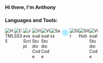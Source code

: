 
### Hi there, I'm Anthony




### Languages and Tools:

<img align="left" alt="HTML5" width="30px" src="https://www.svgrepo.com/show/120930/html.svg" />
<img align="left" alt="CSS3" width="30px" src="https://www.svgrepo.com/show/134149/css.svg" />
<img align="left" alt="JavaScript" width="30px" src="https://www.svgrepo.com/show/29753/javascript.svg" />
<img align="left" alt="Visual Studio Code" width="30px" src="https://www.svgrepo.com/show/294213/asp.svg" />
<img align="left" alt="Visual Studio Code" width="30px" src="https://www.svgrepo.com/show/226058/php.svg" />
<img align="left" alt="Sass" width="35px" src="https://www.svgrepo.com/show/331761/sql-database-sql-azure" />
<img align="left" alt="React" width="30px" src="https://raw.githubusercontent.com/github/explore/80688e429a7d4ef2fca1e82350fe8e3517d3494d/topics/react/react.png" />
<img align="left" alt="Git" width="30px" src="https://www.svgrepo.com/show/373623/git.svg" />
<img align="left" alt="GitHub" width="35px" src="https://www.svgrepo.com/show/312259/github.svg" />
<img align="left" alt="Visual Studio Code" width="30px" src="https://www.svgrepo.com/show/331782/visual-studio.svg" />


